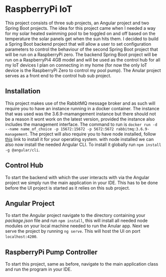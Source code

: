 # RaspberryPi IoT

This project consists of three sub projects, an Angular project and two Spring Boot projects. The idea for this project came when I needed a way for my solar heated swimming pool to be toggled on and off based on the temperature the solar panels get when the sun hits them. I decided to build a Spring Boot backend project that will allow a user to set configuration parameters to control the behaviour of the second Spring Boot project that will be run on a RaspberryPi zero. The backend Spring Boot project will be run on a RaspberryPi4 4GB model and will be used as the control hub for all my IoT devices I plan on connecting in my home (for now the only IoT device is the RaspberryPi Zero to control my pool pump). The Anular project serves as a front end to the control hub sub project.

## Installation
This project makes use of the RabbitMQ message broker and as such will require you to have an instance running in a docker container. The instance that was used was the 3.6.9-mamangement instance but there should not be a reason it wont work on the latest version, provided the instance also includes the management interface. The command to run is 
```docker run -d --name name_of_choice -p 15672:15672 -p 5672:5672 rabbitmq:3.6.9-management```.
The project will also require you to have node installed, follow [this](https://nodejs.org/en/download/) link to install it for your operating system. with node installed we can also now install the needed Angular CLI. To install it globally run ```npm install -g @angular/cli```.

## Control Hub
To start the backend with which the user interacts with via the Angular project we simply run the main application in your IDE. This has to be done before the UI project is started as it relies on this sub project.

## Angular Project
To start the Angular project navigate to the directory containing your *package.json* file and run ```npm install```, this will install all needed node modules on your local machine needed to run the Anular app. Next we serve the project by running ```ng serve```. This will host the UI on port ```localhost:4200```.

## RaspberryPi Pump Controller
To start this project, same as before, navigate to the main application class and run the program in your IDE.